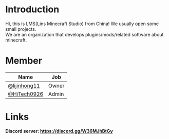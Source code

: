 Introduction
=
Hi, this is LMS(Lins Minecraft Studio) from China! We usually open some small projects.  
We are an organization that develops plugins/mods/related software about minecraft.   

Member
=
|Name|Job|
|------|------|
|[@lijinhong11](https://github.com/lijinhong11)|Owner|
|[@HiTech0926](https://github.com/HiTech0926)|Admin|  

Links
=
**Discord server: https://discord.gg/W36MJhBtGy**  
